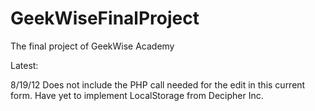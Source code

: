 GeekWiseFinalProject
====================

The final project of GeekWise Academy

Latest:

  8/19/12
     Does not include the PHP call needed for the edit in this current form. 
     Have yet to implement LocalStorage from Decipher Inc.
